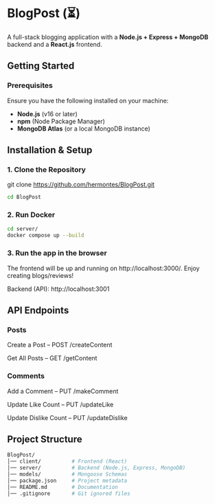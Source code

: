 # BlogPost (⏳)

A full-stack blogging application with a **Node.js + Express + MongoDB** backend and a **React.js** frontend.

## Getting Started

### Prerequisites  
Ensure you have the following installed on your machine:  
- **Node.js** (v16 or later)  
- **npm** (Node Package Manager)  
- **MongoDB Atlas** (or a local MongoDB instance)  

## Installation & Setup  

### 1. Clone the Repository  

git clone https://github.com/hermontes/BlogPost.git
```bash
cd BlogPost
```

### 2. Run Docker

```bash
cd server/
docker compose up --build
```

### 3. Run the app in the browser

The frontend will be up and running on http://localhost:3000/. Enjoy creating blogs/reviews!

Backend (API): http://localhost:3001

## API Endpoints
### Posts
Create a Post – POST /createContent

Get All Posts – GET /getContent
### Comments
Add a Comment – PUT /makeComment

Update Like Count – PUT /updateLike

Update Dislike Count – PUT /updateDislike

## Project Structure

```bash
BlogPost/
│── client/          # Frontend (React)
│── server/          # Backend (Node.js, Express, MongoDB)
│── models/          # Mongoose Schemas
│── package.json     # Project metadata
│── README.md        # Documentation
│── .gitignore       # Git ignored files
```

